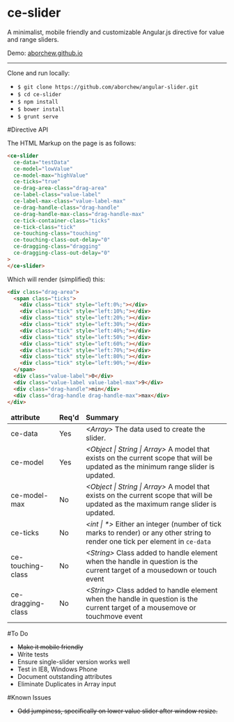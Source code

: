 ce-slider
==========================

A minimalist, mobile friendly and customizable Angular.js directive for value and range sliders.

Demo: [aborchew.github.io](http://aborchew.github.io/ce-slider)

---------------

Clone and run locally: 

 * `$ git clone https://github.com/aborchew/angular-slider.git`
 * `$ cd ce-slider`
 * `$ npm install`
 * `$ bower install`
 * `$ grunt serve`

#Directive API

The HTML Markup on the page is as follows:
````HTML
<ce-slider
  ce-data="testData"
  ce-model="lowValue"
  ce-model-max="highValue"
  ce-ticks="true"
  ce-drag-area-class="drag-area"
  ce-label-class="value-label"
  ce-label-max-class="value-label-max"
  ce-drag-handle-class="drag-handle"
  ce-drag-handle-max-class="drag-handle-max"
  ce-tick-container-class="ticks"
  ce-tick-class="tick"
  ce-touching-class="touching"
  ce-touching-class-out-delay="0"
  ce-dragging-class="dragging"
  ce-dragging-class-out-delay="0"
>
</ce-slider>
````

Which will render (simplified) this:
````HTML
<div class="drag-area">
  <span class="ticks">
    <div class="tick" style="left:0%;"></div>
    <div class="tick" style="left:10%;"></div>
    <div class="tick" style="left:20%;"></div>
    <div class="tick" style="left:30%;"></div>
    <div class="tick" style="left:40%;"></div>
    <div class="tick" style="left:50%;"></div>
    <div class="tick" style="left:60%;"></div>
    <div class="tick" style="left:70%;"></div>
    <div class="tick" style="left:80%;"></div>
    <div class="tick" style="left:90%;"></div>
  </span>
  <div class="value-label">0</div>
  <div class="value-label value-label-max">9</div>
  <div class="drag-handle">min</div>
  <div class="drag-handle drag-handle-max">max</div>
</div>
````

<table>
    <thead>
		<tr>
        	<td><b>attribute</b></td>
        	<td><b>Req'd</b></td>
			<td><b>Summary</b></td>
   		</tr>
	</thead>
	<tbody>
		<tr>
        	<td>ce-data</td>
        	<td>Yes</td>
			<td><i>&lt;Array&gt;</i> The data used to create the slider.</td>
   		</tr>
		<tr>
        	<td>ce-model</td>
        	<td>Yes</td>
			<td><i>&lt;Object | String | Array&gt;</i> A model that exists on the current scope that will be updated as the minimum range slider is updated.</td>
   		</tr>
		<tr>
        	<td>ce-model-max</td>
        	<td>No</td>
			<td><i>&lt;Object | String | Array&gt;</i> A model that exists on the current scope that will be updated as the maximum range slider is updated.</td>
   		</tr>
		<tr>
        	<td>ce-ticks</td>
        	<td>No</td>
			<td><i>&lt;int | *&gt;</i> Either an integer (number of tick marks to render) or any other string to render one tick per element in <code>ce-data</code></td>
   		</tr>
		<tr>
        	<td>ce-touching-class</td>
        	<td>No</td>
			<td><i>&lt;String&gt;</i> Class added to handle element when the handle in question is the current target of a mousedown or touch event</td>
   		</tr>
		<tr>
        	<td>ce-dragging-class</td>
        	<td>No</td>
			<td><i>&lt;String&gt;</i> Class added to handle element when the handle in question is the current target of a mousemove or touchmove event</td>
   		</tr>
	</tbody>
</table>

#To Do

 * ~~Make it mobile friendly~~
 * Write tests
 * Ensure single-slider version works well
 * Test in IE8, Windows Phone
 * Document outstanding attributes
 * Eliminate Duplicates in Array input

#Known Issues

 * ~~Odd jumpiness, specifically on lower value slider after window resize.~~
